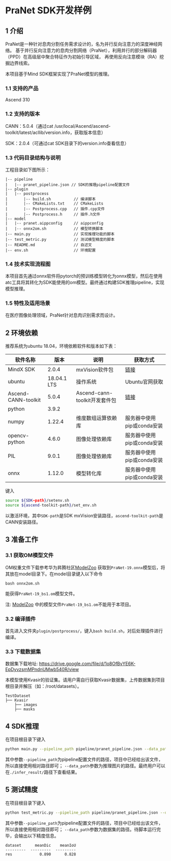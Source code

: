 # PraNet SDK开发样例

## 1 介绍

PraNet是一种针对息肉分割任务需求设计的，名为并行反向注意力的深度神经网络。
基于并行反向注意力的息肉分割网络（PraNet），利用并行的部分解码器（PPD）在高级层中聚合特征作为初始引导区域，
再使用反向注意模块（RA）挖掘边界线索。

本项目基于Mind SDK框架实现了PraNet模型的推理。

### 1.1 支持的产品

Ascend 310

### 1.2 支持的版本

CANN：5.0.4（通过cat /usr/local/Ascend/ascend-toolkit/latest/acllib/version.info，获取版本信息）

SDK：2.0.4（可通过cat SDK目录下的version.info查看信息）

### 1.3 代码目录结构与说明

工程目录如下图所示：

```
|-- pipeline
|   |-- pranet_pipeline.json // SDK的推理pipeline配置文件
|-- plugin
|   |-- postprocess
|       |-- build.sh          // 编译脚本
|       |-- CMakeLists.txt    // CMakeLists
|       |-- Postprocess.cpp   // 插件.cpp文件
|       |-- Postprocess.h     // 插件.h文件
|-- model
|   |-- pranet.aippconfig     // aippconfig
|   |-- onnx2om.sh            // 模型转换脚本
|-- main.py                   // 实现推理功能的脚本
|-- test_metric.py            // 测试模型精度的脚本
|-- README.md                 // 自述文
|-- env.sh                    // 环境配置
```

### 1.4 技术实现流程图

本项目首先通过onnx软件将pytorch的预训练模型转化为onnx模型，然后在使用atc工具将其转化为SDK能使用的om模型。最终通过构建SDK推理pipeline，实现模型推理。

### 1.5 特性及适用场景

在医疗图像处理领域，PraNet针对息肉识别需求而设计。

## 2 环境依赖

推荐系统为ubuntu 18.04，环境依赖软件和版本如下表：

| 软件名称            | 版本        | 说明                          | 获取方式                                                     |
| ------------------- | ----------- | ----------------------------- | ------------------------------------------------------------ |
| MindX SDK           | 2.0.4       | mxVision软件包                | [链接](https://gitee.com/link?target=https%3A%2F%2Fwww.hiascend.com%2Fsoftware%2FMindx-sdk) |
| ubuntu              | 18.04.1 LTS | 操作系统                      | Ubuntu官网获取                                               |
| Ascend-CANN-toolkit | 5.0.4       | Ascend-cann-toolkit开发套件包 | [链接](https://gitee.com/link?target=https%3A%2F%2Fwww.hiascend.com%2Fsoftware%2Fcann%2Fcommercial) |
| python              | 3.9.2       |                               |                                                              |
| numpy               | 1.22.4      | 维度数组运算依赖库            | 服务器中使用pip或conda安装                                   |
| opencv-python       | 4.6.0       | 图像处理依赖库                | 服务器中使用pip或conda安装                                   |
| PIL       | 9.0.1       | 图像处理依赖库                | 服务器中使用pip或conda安装                                   |
| onnx         |    1.12.0    | 模型转化库                | 服务器中使用pip或conda安装                                   |

键入

```bash
source ${SDK−path}/setenv.sh
source ${ascend-toolkit-path}/set_env.sh
```

以激活环境，其中```SDK-path```是SDK mxVision安装路径，```ascend-toolkit-path```是CANN安装路径。

## 3 准备工作

### 3.1 获取OM模型文件

OM权重文件下载参考华为昇腾社区[ModelZoo](https://www.hiascend.com/zh/software/modelzoo/models/detail/1/e08e0552334ec81d8e632fafbb22a9f0)
获取到```PraNet-19.onnx```模型后，将其放在model目录下。在model目录键入以下命令

```
bash onnx2om.sh
```

能获得```PraNet-19_bs1.om```模型文件。

注: [ModelZoo](https://www.hiascend.com/zh/software/modelzoo/models/detail/1/e08e0552334ec81d8e632fafbb22a9f0)
中的模型文件```PraNet-19_bs1.om```不能用于本项目。

### 3.2 编译插件

首先进入文件夹```plugin/postprocess/```，键入```bash build.sh```，对后处理插件进行编译。

### 3.3 下载数据集

数据集下载地址:
https://drive.google.com/file/d/1o8OfBvYE6K-EpDyvzsmMPndnUMwb540R/view

本模型使用Kvasir的验证集。请用户需自行获取Kvasir数据集，上传数据集到项目根目录并解压（如：/root/datasets）。

```
TestDataset
├── Kvasir
    ├── images
    ├── masks
```

## 4 SDK推理

在项目根目录下键入

```bash
python main.py --pipeline_path pipeline/pranet_pipeline.json --data_path ./TestDataset/Kvasir/images/
```

其中参数``` --pipeline_path ```为pipeline配置文件的路径，项目中已经给出该文件，所以直接使用相对路径即可；
``` --data_path ```参数为推理图片的路径。最终用户可以在```./infer_result/```路径下查看结果。

## 5 测试精度

在项目根目录下键入

```bash
python test_metric.py --pipeline_path pipeline/pranet_pipeline.json --data_path ./TestDataset/Kvasir/
```

其中参数```--pipeline_path```为pipeline配置文件的路径，项目中已经给出该文件，所以直接使用相对路径即可；
```--data_path```参数为数据集的路径。待脚本运行完毕，会输出以下精度信息。

```
dataset      meanDic    meanIoU
---------  ---------  ---------
res            0.890      0.828
```
